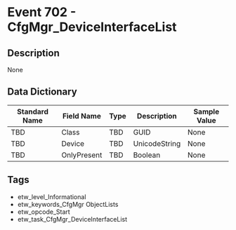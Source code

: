 # Event 702 - CfgMgr_DeviceInterfaceList

## Description
None

## Data Dictionary
|Standard Name|Field Name|Type|Description|Sample Value|
|---|---|---|---|---|
|TBD|Class|TBD|GUID|None|None|
|TBD|Device|TBD|UnicodeString|None|None|
|TBD|OnlyPresent|TBD|Boolean|None|None|

## Tags
* etw_level_Informational
* etw_keywords_CfgMgr ObjectLists
* etw_opcode_Start
* etw_task_CfgMgr_DeviceInterfaceList